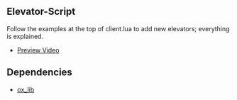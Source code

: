 ## Elevator-Script
Follow the examples at the top of client.lua to add new elevators; everything is explained.

- [Preview Video](https://streamable.com/z0een6)

## Dependencies
- [ox_lib](https://github.com/overextended/ox_lib)
